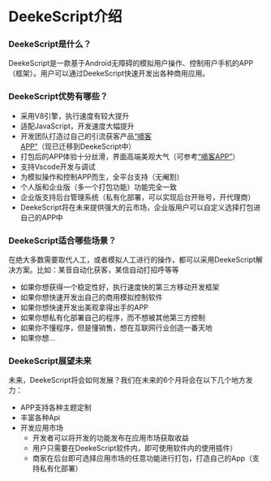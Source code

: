 # DeekeScript介绍

### DeekeScript是什么？

DeekeScript是一款基于Android无障碍的模拟用户操作、控制用户手机的APP（框架）。用户可以通过DeekeScript快速开发出各种商用应用。

### DeekeScript优势有哪些？

* 采用V8引擎，执行速度有较大提升
* 适配JavaScript，开发速度大幅提升
* 开发团队打造过自己的引流获客产品<a target="_blank" href="https://gitee.com/miniphper/ad-dke">“嘀客APP”</a>（现已迁移到DeekeScript中）
* 打包后的APP体验十分丝滑，界面高端美观大气（可参考<a target="_blank" href="https://gitee.com/miniphper/ad-dke">“嘀客APP”</a>）
* 支持Vscode开发与调试
* 为模拟操作和控制APP而生，全平台支持（无阉割）
* 个人版和企业版（多一个打包功能）功能完全一致
* 企业版支持后台管理系统（私有化部署，可以实现后台开账号，开代理商）
* DeekeScript将在未来提供强大的云市场，企业版用户可以自定义选择打包进自己的APP中

### DeekeScript适合哪些场景？

在绝大多数需要取代人工，或者模拟人工进行的操作，都可以采用DeekeScript解决方案。比如：某音自动化获客，某信自动打招呼等等
* 如果你想获得一个稳定性好，执行速度快的第三方移动开发框架
* 如果你想快速开发出自己的商用模拟控制软件
* 如果你想快速开发出美观拿得出手的APP
* 如果你想私有化部署自己的程序，而不想被其他第三方控制
* 如果你不懂程序，但是懂销售，想在互联网行业创造一番天地
* 如果你想...

### DeekeScript展望未来

未来，DeekeScript将会如何发展？我们在未来的6个月将会在以下几个地方发力：

* APP支持各种主题定制
* 丰富各种Api
* 开发应用市场
  * 开发者可以将开发的功能发布在应用市场获取收益
  * 用户只需要在DeekeScript软件内，即可使用软件内的使用插件）
  * 商家在后台即可选择应用市场的任意功能进行打包，打造自己的App（支持私有化部署）